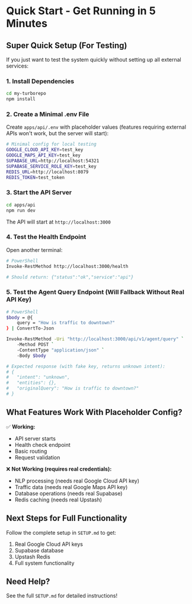# Quick Start - Get Running in 5 Minutes

## Super Quick Setup (For Testing)

If you just want to test the system quickly without setting up all external services:

### 1. Install Dependencies
```bash
cd my-turborepo
npm install
```

### 2. Create a Minimal .env File

Create `apps/api/.env` with placeholder values (features requiring external APIs won't work, but the server will start):

```bash
# Minimal config for local testing
GOOGLE_CLOUD_API_KEY=test_key
GOOGLE_MAPS_API_KEY=test_key
SUPABASE_URL=http://localhost:54321
SUPABASE_SERVICE_ROLE_KEY=test_key
REDIS_URL=http://localhost:8079
REDIS_TOKEN=test_token
```

### 3. Start the API Server

```bash
cd apps/api
npm run dev
```

The API will start at `http://localhost:3000`

### 4. Test the Health Endpoint

Open another terminal:

```bash
# PowerShell
Invoke-RestMethod http://localhost:3000/health

# Should return: {"status":"ok","service":"api"}
```

### 5. Test the Agent Query Endpoint (Will Fallback Without Real API Key)

```bash
# PowerShell
$body = @{
    query = "How is traffic to downtown?"
} | ConvertTo-Json

Invoke-RestMethod -Uri "http://localhost:3000/api/v1/agent/query" `
    -Method POST `
    -ContentType "application/json" `
    -Body $body

# Expected response (with fake key, returns unknown intent):
# {
#   "intent": "unknown",
#   "entities": {},
#   "originalQuery": "How is traffic to downtown?"
# }
```

## What Features Work With Placeholder Config?

✅ **Working:**
- API server starts
- Health check endpoint
- Basic routing
- Request validation

❌ **Not Working (requires real credentials):**
- NLP processing (needs real Google Cloud API key)
- Traffic data (needs real Google Maps API key)
- Database operations (needs real Supabase)
- Redis caching (needs real Upstash)

## Next Steps for Full Functionality

Follow the complete setup in `SETUP.md` to get:
1. Real Google Cloud API keys
2. Supabase database
3. Upstash Redis
4. Full system functionality

## Need Help?

See the full `SETUP.md` for detailed instructions!
